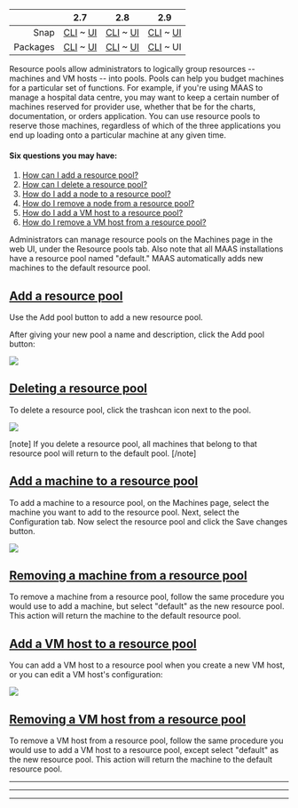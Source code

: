 <!-- deb-2-7-cli
||2.7|2.8|2.9|
|-----:|:-----:|:-----:|:-----:|
|Snap|[CLI](/t/resource-pools/3078) ~ [UI](/t/resource-pools/3079)|[CLI](/t/resource-pools/3080) ~ [UI](/t/resource-pools/3081)|[CLI](/t/resource-pools/3082) ~ [UI](/t/resource-pools/3083)|
|Packages|CLI ~ [UI](/t/resource-pools/3085)|[CLI](/t/resource-pools/3086) ~ [UI](/t/resource-pools/3087)|[CLI](/t/resource-pools/3088) ~ [UI](/t/resource-pools/3089)|
 deb-2-7-cli -->

<!-- deb-2-7-ui
||2.7|2.8|2.9|
|-----:|:-----:|:-----:|:-----:|
|Snap|[CLI](/t/resource-pools/3078) ~ [UI](/t/resource-pools/3079)|[CLI](/t/resource-pools/3080) ~ [UI](/t/resource-pools/3081)|[CLI](/t/resource-pools/3082) ~ [UI](/t/resource-pools/3083)|
|Packages|[CLI](/t/resource-pools/3084) ~ UI|[CLI](/t/resource-pools/3086) ~ [UI](/t/resource-pools/3087)|[CLI](/t/resource-pools/3088) ~ [UI](/t/resource-pools/3089)|
 deb-2-7-ui -->

<!-- deb-2-8-cli
||2.7|2.8|2.9|
|-----:|:-----:|:-----:|:-----:|
|Snap|[CLI](/t/resource-pools/3078) ~ [UI](/t/resource-pools/3079)|[CLI](/t/resource-pools/3080) ~ [UI](/t/resource-pools/3081)|[CLI](/t/resource-pools/3082) ~ [UI](/t/resource-pools/3083)|
|Packages|[CLI](/t/resource-pools/3084) ~ [UI](/t/resource-pools/3085)|CLI ~ [UI](/t/resource-pools/3087)|[CLI](/t/resource-pools/3088) ~ [UI](/t/resource-pools/3089)|
 deb-2-8-cli -->

<!-- deb-2-8-ui
||2.7|2.8|2.9|
|-----:|:-----:|:-----:|:-----:|
|Snap|[CLI](/t/resource-pools/3078) ~ [UI](/t/resource-pools/3079)|[CLI](/t/resource-pools/3080) ~ [UI](/t/resource-pools/3081)|[CLI](/t/resource-pools/3082) ~ [UI](/t/resource-pools/3083)|
|Packages|[CLI](/t/resource-pools/3084) ~ [UI](/t/resource-pools/3085)|[CLI](/t/resource-pools/3086) ~ UI|[CLI](/t/resource-pools/3088) ~ [UI](/t/resource-pools/3089)|
 deb-2-8-ui -->

<!-- deb-2-9-cli
||2.7|2.8|2.9|
|-----:|:-----:|:-----:|:-----:|
|Snap|[CLI](/t/resource-pools/3078) ~ [UI](/t/resource-pools/3079)|[CLI](/t/resource-pools/3080) ~ [UI](/t/resource-pools/3081)|[CLI](/t/resource-pools/3082) ~ [UI](/t/resource-pools/3083)|
|Packages|[CLI](/t/resource-pools/3084) ~ [UI](/t/resource-pools/3085)|[CLI](/t/resource-pools/3086) ~ [UI](/t/resource-pools/3087)|CLI ~ [UI](/t/resource-pools/3089)|
 deb-2-9-cli -->

||2.7|2.8|2.9|
|-----:|:-----:|:-----:|:-----:|
|Snap|[CLI](/t/resource-pools/3078) ~ [UI](/t/resource-pools/3079)|[CLI](/t/resource-pools/3080) ~ [UI](/t/resource-pools/3081)|[CLI](/t/resource-pools/3082) ~ [UI](/t/resource-pools/3083)|
|Packages|[CLI](/t/resource-pools/3084) ~ [UI](/t/resource-pools/3085)|[CLI](/t/resource-pools/3086) ~ [UI](/t/resource-pools/3087)|[CLI](/t/resource-pools/3088) ~ UI|

<!-- snap-2-7-cli
||2.7|2.8|2.9|
|-----:|:-----:|:-----:|:-----:|
|Snap|CLI ~ [UI](/t/resource-pools/3079)|[CLI](/t/resource-pools/3080) ~ [UI](/t/resource-pools/3081)|[CLI](/t/resource-pools/3082) ~ [UI](/t/resource-pools/3083)|
|Packages|[CLI](/t/resource-pools/3084) ~ [UI](/t/resource-pools/3085)|[CLI](/t/resource-pools/3086) ~ [UI](/t/resource-pools/3087)|[CLI](/t/resource-pools/3088) ~ [UI](/t/resource-pools/3089)|
 snap-2-7-cli -->

<!-- snap-2-7-ui
||2.7|2.8|2.9|
|-----:|:-----:|:-----:|:-----:|
|Snap|[CLI](/t/resource-pools/3078) ~ UI|[CLI](/t/resource-pools/3080) ~ [UI](/t/resource-pools/3081)|[CLI](/t/resource-pools/3082) ~ [UI](/t/resource-pools/3083)|
|Packages|[CLI](/t/resource-pools/3084) ~ [UI](/t/resource-pools/3085)|[CLI](/t/resource-pools/3086) ~ [UI](/t/resource-pools/3087)|[CLI](/t/resource-pools/3088) ~ [UI](/t/resource-pools/3089)|
 snap-2-7-ui -->

<!-- snap-2-8-cli
||2.7|2.8|2.9|
|-----:|:-----:|:-----:|:-----:|
|Snap|[CLI](/t/resource-pools/3078) ~ [UI](/t/resource-pools/3079)|CLI ~ [UI](/t/resource-pools/3081)|[CLI](/t/resource-pools/3082) ~ [UI](/t/resource-pools/3083)|
|Packages|[CLI](/t/resource-pools/3084) ~ [UI](/t/resource-pools/3085)|[CLI](/t/resource-pools/3086) ~ [UI](/t/resource-pools/3087)|[CLI](/t/resource-pools/3088) ~ [UI](/t/resource-pools/3089)|
 snap-2-8-cli -->

<!-- snap-2-8-ui
||2.7|2.8|2.9|
|-----:|:-----:|:-----:|:-----:|
|Snap|[CLI](/t/resource-pools/3078) ~ [UI](/t/resource-pools/3079)|[CLI](/t/resource-pools/3080) ~ UI|[CLI](/t/resource-pools/3082) ~ [UI](/t/resource-pools/3083)|
|Packages|[CLI](/t/resource-pools/3084) ~ [UI](/t/resource-pools/3085)|[CLI](/t/resource-pools/3086) ~ [UI](/t/resource-pools/3087)|[CLI](/t/resource-pools/3088) ~ [UI](/t/resource-pools/3089)|
 snap-2-8-ui -->

<!-- snap-2-9-cli
||2.7|2.8|2.9|
|-----:|:-----:|:-----:|:-----:|
|Snap|[CLI](/t/resource-pools/3078) ~ [UI](/t/resource-pools/3079)|[CLI](/t/resource-pools/3080) ~ [UI](/t/resource-pools/3081)|CLI ~ [UI](/t/resource-pools/3083)|
|Packages|[CLI](/t/resource-pools/3084) ~ [UI](/t/resource-pools/3085)|[CLI](/t/resource-pools/3086) ~ [UI](/t/resource-pools/3087)|[CLI](/t/resource-pools/3088) ~ [UI](/t/resource-pools/3089)|
 snap-2-9-cli -->

<!-- snap-2-9-ui
||2.7|2.8|2.9|
|-----:|:-----:|:-----:|:-----:|
|Snap|[CLI](/t/resource-pools/3078) ~ [UI](/t/resource-pools/3079)|[CLI](/t/resource-pools/3080) ~ [UI](/t/resource-pools/3081)|[CLI](/t/resource-pools/3082) ~ UI|
|Packages|[CLI](/t/resource-pools/3084) ~ [UI](/t/resource-pools/3085)|[CLI](/t/resource-pools/3086) ~ [UI](/t/resource-pools/3087)|[CLI](/t/resource-pools/3088) ~ [UI](/t/resource-pools/3089)|
 snap-2-9-ui -->

Resource pools allow administrators to logically group resources -- machines and VM hosts -- into pools. Pools can help you budget machines for a particular set of functions.  For example, if you're using MAAS to manage a hospital data centre, you may want to keep a certain number of machines reserved for provider use, whether that be for the charts, documentation, or orders application.  You can use resource pools to reserve those machines, regardless of which of the three applications you end up loading onto a particular machine at any given time. 

<!-- snap-2-7-cli snap-2-8-cli snap-2-9-cli deb-2-7-cli deb-2-8-cli deb-2-9-cli

#### Seven questions you may have:

1. [How can I create a resource pool?](#heading--creating-a-resource-pool)
2. [How can I list available resource pools?](#heading--list-available-resource-pools)
3. [How can I list a single resource pool?](#heading--list-a-single-resource-pool)
4. [How can I update a resource pool?](#heading--update-a-resource-pool)
5. [How can I delete a resource pool?](#heading--delete-a-resource-pool)
6. [How can I add a machine to a resource pool?](#heading--add-a-machine-to-a-resource-pool)
7. [How can I get started with MAAS CLI?](/t/maas-cli/802)

<a href="#heading--creating-a-resource-pool"><h2 id="heading--creating-a-resource-pool">Creating a resource pool</h2></a>

Here's an example that demonstrates how to create a new resource pool named `myresource`.

``` bash
maas $PROFILE resource-pools create name=myresource description="A new resource pool."
```

[note]
The `description` field is optional.
[/note]

<a href="#heading--list-available-resource-pools"><h2 id="heading--list-available-resource-pools">List available resource pools</h2></a>

``` bash
maas $PROFILE resource-pools read
```

<a href="#heading--list-a-single-resource-pool"><h2 id="heading--list-a-single-resource-pool">List a single resource pool</h2></a>

``` bash
maas $PROFILE resource-pool read $RESOURCE_POOL_ID
```

<a href="#heading--update-a-resource-pool"><h2 id="heading--update-a-resource-pool">Update a resource pool</h2></a>

``` bash
maas $PROFILE resource-pool update $RESOURCE_POOL_ID name=newname description="A new description."
```

[note]
The `name` and `description` fields are optional.
[/note]

<a href="#heading--delete-a-resource-pool"><h2 id="heading--delete-a-resource-pool">Delete a resource pool</h2></a>

``` bash
maas $PROFILE resource-pool delete $RESOURCE_POOL_ID
```

<a href="#heading--add-a-machine-to-a-resource-pool"><h2 id="heading--add-a-machine-to-a-resource-pool">Add a machine to a resource pool</h2></a>

``` bash
maas $PROFILE machine update $SYSTEM_ID pool=$POOL_NAME
```

snap-2-7-cli snap-2-8-cli snap-2-9-cli deb-2-7-cli deb-2-8-cli deb-2-9-cli -->

#### Six questions you may have:

1. [How can I add a resource pool?](#heading--add-a-resource-pool)
2. [How can I delete a resource pool?](#heading--deleting-a-resource-pool)
3. [How do I add a node to a resource pool?](#heading--add-a-node-to-a-resource-pool)
4. [How do I remove a node from a resource pool?](#heading--removing-a-node-from-a-resource-pool)
5. [How do I add a VM host to a resource pool?](#heading--add-a-vm-host-to-a-resource-pool)
6. [How do I remove a VM host from a resource pool?](#heading--removing-a-vm-host-from-a-resource-pool)

Administrators can manage resource pools on the Machines page in the web UI, under the Resource pools tab.   Also note that all MAAS installations have a resource pool named "default." MAAS automatically adds new machines to the default resource pool.

<a href="#heading--add-a-resource-pool"><h2 id="heading--add-a-resource-pool">Add a resource pool</h2></a>

Use the Add pool button to add a new resource pool.

After giving your new pool a name and description, click the Add pool button:

<a href="https://assets.ubuntu.com/v1/2f010325-nodes-resource-pools__2.5_add-pool.png" target = "_blank"><img src="https://assets.ubuntu.com/v1/2f010325-nodes-resource-pools__2.5_add-pool.png"></a>

<a href="#heading--deleting-a-resource-pool"><h2 id="heading--deleting-a-resource-pool">Deleting a resource pool</h2></a>

To delete a resource pool, click the trashcan icon next to the pool.

<a href="https://assets.ubuntu.com/v1/630ed938-nodes-resource-pools__2.5_delete-pool.png" target = "_blank"><img src="https://assets.ubuntu.com/v1/630ed938-nodes-resource-pools__2.5_delete-pool.png"></a>

[note]
If you delete a resource pool, all machines that belong to that resource pool will return to the default pool.
[/note]

<a href="#heading--add-a-node-to-a-resource-pool"><h2 id="heading--add-a-node-to-a-resource-pool">Add a machine to a resource pool</h2></a>

To add a machine to a resource pool, on the Machines page, select the machine you want to add to the resource pool. Next, select the Configuration tab. Now select the resource pool and click the Save changes button.

<a href="https://assets.ubuntu.com/v1/648e7a8e-nodes-resource-pools__2.5_add-machine.png" target = "_blank"><img src="https://assets.ubuntu.com/v1/648e7a8e-nodes-resource-pools__2.5_add-machine.png"></a>

<a href="#heading--removing-a-node-from-a-resource-pool"><h2 id="heading--removing-a-node-from-a-resource-pool">Removing a machine from a resource pool</h2></a>

To remove a machine from a resource pool, follow the same procedure you would use to add a machine, but select "default" as the new resource pool. This action will return the machine to the default resource pool.

<a href="#heading--add-a-vm-host-to-a-resource-pool"><h2 id="heading--add-a-vm-host-to-a-resource-pool">Add a VM host to a resource pool</h2></a>

You can add a VM host to a resource pool when you create a new VM host, or you can edit a VM host's configuration:

<a href="https://assets.ubuntu.com/v1/84a89952-nodes-resource-pools__2.5_pod_to_pool.png" target = "_blank"><img src="https://assets.ubuntu.com/v1/84a89952-nodes-resource-pools__2.5_pod_to_pool.png"></a>

<a href="#heading--removing-a-vm-host-from-a-resource-pool"><h2 id="heading--removing-a-vm-host-from-a-resource-pool">Removing a VM host from a resource pool</h2></a>

To remove a VM host from a resource pool, follow the same procedure you would use to add a VM host to a resource pool, except select "default" as the new resource pool. This action will return the machine to the default resource pool.



------
****
------